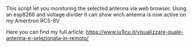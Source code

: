 This script let you monitoring the selected antenna via web browser. 
Using an esp8266 and voltage divider it can show wich antenna is now active on my Ameritron RCS-8V

Here you can find my full article:
https://www.iu1lcu.it/visualizzare-quale-antenna-e-selezionata-in-remoto/
